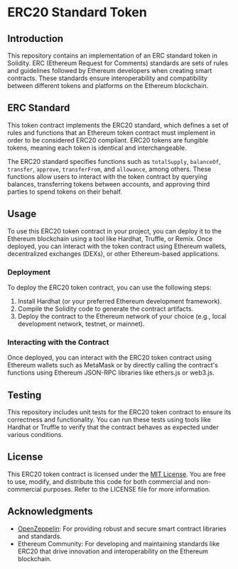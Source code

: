 # ERC20 Standard Token

## Introduction

This repository contains an implementation of an ERC standard token in Solidity. ERC (Ethereum Request for Comments) standards are sets of rules and guidelines followed by Ethereum developers when creating smart contracts. These standards ensure interoperability and compatibility between different tokens and platforms on the Ethereum blockchain.

## ERC Standard

This token contract implements the ERC20 standard, which defines a set of rules and functions that an Ethereum token contract must implement in order to be considered ERC20 compliant. ERC20 tokens are fungible tokens, meaning each token is identical and interchangeable.

The ERC20 standard specifies functions such as `totalSupply`, `balanceOf`, `transfer`, `approve`, `transferFrom`, and `allowance`, among others. These functions allow users to interact with the token contract by querying balances, transferring tokens between accounts, and approving third parties to spend tokens on their behalf.

## Usage

To use this ERC20 token contract in your project, you can deploy it to the Ethereum blockchain using a tool like Hardhat, Truffle, or Remix. Once deployed, you can interact with the token contract using Ethereum wallets, decentralized exchanges (DEXs), or other Ethereum-based applications.

### Deployment

To deploy the ERC20 token contract, you can use the following steps:

1. Install Hardhat (or your preferred Ethereum development framework).
2. Compile the Solidity code to generate the contract artifacts.
3. Deploy the contract to the Ethereum network of your choice (e.g., local development network, testnet, or mainnet).

### Interacting with the Contract

Once deployed, you can interact with the ERC20 token contract using Ethereum wallets such as MetaMask or by directly calling the contract's functions using Ethereum JSON-RPC libraries like ethers.js or web3.js.

## Testing

This repository includes unit tests for the ERC20 token contract to ensure its correctness and functionality. You can run these tests using tools like Hardhat or Truffle to verify that the contract behaves as expected under various conditions.

## License

This ERC20 token contract is licensed under the [MIT License](LICENSE). You are free to use, modify, and distribute this code for both commercial and non-commercial purposes. Refer to the LICENSE file for more information.

## Acknowledgments

- [OpenZeppelin](https://openzeppelin.com/): For providing robust and secure smart contract libraries and standards.
- Ethereum Community: For developing and maintaining standards like ERC20 that drive innovation and interoperability on the Ethereum blockchain.

